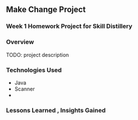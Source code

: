 ## Make Change Project

### Week 1 Homework Project for Skill Distillery
 
### Overview 

TODO: project description

### Technologies Used
 * Java
 * Scanner
 *

### Lessons Learned , Insights Gained